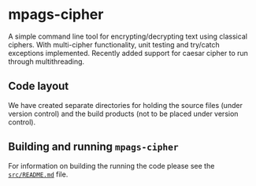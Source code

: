 # mpags-cipher
A simple command line tool for encrypting/decrypting text using classical ciphers.
With multi-cipher functionality, unit testing and try/catch exceptions implemented.
Recently added support for caesar cipher to run through multithreading.

## Code layout
We have created separate directories for holding the source files (under
version control) and the build products (not to be placed under version
control).

## Building and running `mpags-cipher`
For information on building the running the code please see the
[`src/README.md`](src/README.md) file.